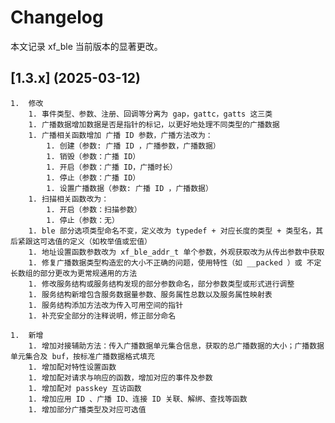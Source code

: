 # Changelog

本文记录 xf_ble 当前版本的显著更改。

## [1.3.x] (2025-03-12)

    1.  修改
        1. 事件类型、参数、注册、回调等分离为 gap，gattc，gatts 这三类
        1. 广播数据增加数据是否是指针的标记，以更好地处理不同类型的广播数据
        1. 广播相关函数增加 广播 ID 参数，广播方法改为：
            1. 创建（参数: 广播 ID ，广播参数，广播数据）
            1. 销毁（参数：广播 ID）
            1. 开启（参数：广播 ID，广播时长）
            1. 停止（参数：广播 ID）
            1. 设置广播数据（参数: 广播 ID ，广播数据）
        1. 扫描相关函数改为：
            1. 开启（参数：扫描参数）
            1. 停止（参数：无）
        1. ble 部分选项类型命名不变，定义改为 typedef + 对应长度的类型 + 类型名，其后紧跟这可选值的定义（如枚举值或宏值）
        1. 地址设置函数参数改为 xf_ble_addr_t 单个参数，外观获取改为从传出参数中获取
        1. 修复广播数据类型构造宏的大小不正确的问题，使用特性（如 __packed ）或 不定长数组的部分更改为更常规通用的方法
        1. 修改服务结构或服务结构发现的部分参数命名，部分参数类型或形式进行调整
        1. 服务结构新增包含服务数据量参数、服务属性总数以及服务属性映射表
        1. 服务结构添加方法改为传入可用空间的指针
        1. 补充安全部分的注释说明，修正部分命名

    1.  新增
        1. 增加对接辅助方法：传入广播数据单元集合信息，获取的总广播数据的大小；广播数据单元集合及 buf，按标准广播数据格式填充
        1. 增加配对特性设置函数
        1. 增加配对请求与响应的函数，增加对应的事件及参数
        1. 增加配对 passkey 互访函数
        1. 增加应用 ID 、广播 ID、连接 ID 关联、解绑、查找等函数
        1. 增加部分广播类型及对应可选值

